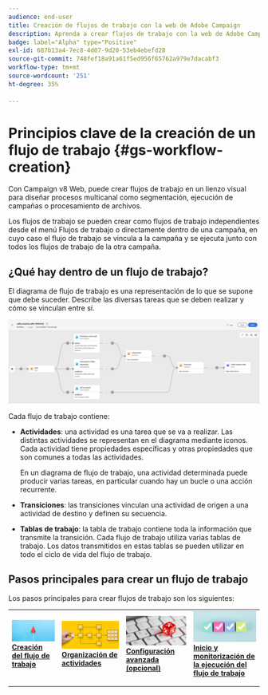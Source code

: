```yaml
---
audience: end-user
title: Creación de flujos de trabajo con la web de Adobe Campaign
description: Aprenda a crear flujos de trabajo con la web de Adobe Campaign
badge: label="Alpha" type="Positive"
exl-id: 687b13a4-7ec8-4d07-9d20-53eb4ebefd28
source-git-commit: 748fef18a91a61f5ed956f65762a979e7dacabf3
workflow-type: tm+mt
source-wordcount: '251'
ht-degree: 35%

---
```



# Principios clave de la creación de un flujo de trabajo {#gs-workflow-creation}

Con Campaign v8 Web, puede crear flujos de trabajo en un lienzo visual para diseñar procesos multicanal como segmentación, ejecución de campañas o procesamiento de archivos.

Los flujos de trabajo se pueden crear como flujos de trabajo independientes desde el menú Flujos de trabajo o directamente dentro de una campaña, en cuyo caso el flujo de trabajo se vincula a la campaña y se ejecuta junto con todos los flujos de trabajo de la otra campaña.

## ¿Qué hay dentro de un flujo de trabajo?

El diagrama de flujo de trabajo es una representación de lo que se supone que debe suceder. Describe las diversas tareas que se deben realizar y cómo se vinculan entre sí.

![](assets/workflow-example.png)

Cada flujo de trabajo contiene:

* **Actividades**: una actividad es una tarea que se va a realizar. Las distintas actividades se representan en el diagrama mediante iconos. Cada actividad tiene propiedades específicas y otras propiedades que son comunes a todas las actividades.

   En un diagrama de flujo de trabajo, una actividad determinada puede producir varias tareas, en particular cuando hay un bucle o una acción recurrente.

* **Transiciones**: las transiciones vinculan una actividad de origen a una actividad de destino y definen su secuencia.

* **Tablas de trabajo**: la tabla de trabajo contiene toda la información que transmite la transición. Cada flujo de trabajo utiliza varias tablas de trabajo. Los datos transmitidos en estas tablas se pueden utilizar en todo el ciclo de vida del flujo de trabajo.

## Pasos principales para crear un flujo de trabajo

Los pasos principales para crear flujos de trabajo son los siguientes:

<table style="table-layout:fixed"><tr style="border: 0;">
<td>
<a href="create-workflow.md#create">
<img alt="Posible cliente" src="assets/do-not-localize/workflow-process-1 .jpeg">
</a>
<div><a href="create-workflow.md#create"><strong>Creación del flujo de trabajo</strong>
</div>
<p>
</td>
<td>
<a href="create-workflow.md#build">
<img alt="Poco frecuente" src="assets/do-not-localize/workflow-process-2.jpeg">
</a>
<div>
<a href="create-workflow.md#build"><strong>Organización de actividades</strong></a>
</div>
<p></td>
<td>
<a href="workflow-settings.md">
<img alt="Validación" src="assets/do-not-localize/workflow-process-3.jpeg">
</a>
<div>
<a href="workflow-settings.md"><strong>Configuración avanzada (opcional)</strong></a>
</div>
<p>
</td>
<td>
<a href="start-monitor-workflows.md">
<img alt="iniciar y monitorizar flujos de trabajo" src="assets/do-not-localize/workflow-process-4.jpeg">
</a>
<div>
<a href="start-monitor-workflows.md"><strong>Inicio y monitorización de la ejecución del flujo de trabajo</strong></a>
</div>
<p>
</td>
</tr></table>